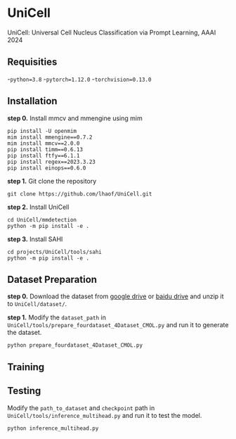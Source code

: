 # UniCell
UniCell: Universal Cell Nucleus Classification via Prompt Learning, AAAI 2024

## Requisities
-`python=3.8`
-`pytorch=1.12.0`
-`torchvision=0.13.0`

## Installation
**step 0.** Install mmcv and mmengine using mim
```
pip install -U openmim
mim install mmengine==0.7.2
mim install mmcv==2.0.0
pip install timm==0.6.13
pip install ftfy==6.1.1
pip install regex==2023.3.23
pip install einops==0.6.0
```
**step 1.** Git clone the repository
```
git clone https://github.com/lhaof/UniCell.git
```
**step 2.** Install UniCell
```
cd UniCell/mmdetection
python -m pip install -e .
```
**step 3.** Install SAHI
```
cd projects/UniCell/tools/sahi
python -m pip install -e .
```

## Dataset Preparation
**step 0.** Download the dataset from [google drive](https) or [baidu drive](https) and unzip it to `UniCell/dataset/`.

**step 1.** Modify the `dataset_path` in `UniCell/tools/prepare_fourdataset_4Dataset_CMOL.py` and run it to generate the dataset.
```
python prepare_fourdataset_4Dataset_CMOL.py
```
## Training

## Testing
Modify the `path_to_dataset` and `checkpoint` path in `UniCell/tools/inference_multihead.py` and run it to test the model.
```
python inference_multihead.py
```